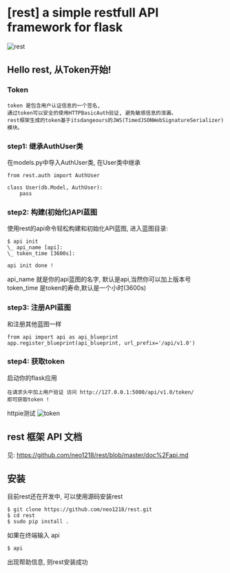 [rest] a simple restfull API framework for flask
===

![rest](http://7xj431.com1.z0.glb.clouddn.com/i_need_rest_by_gada_chan-d34h65n.jpg)

## Hello rest, 从Token开始!
### Token

    token 是包含用户认证信息的一个签名,
    通过token可以安全的使用HTTPBasicAuth验证, 避免敏感信息的泄漏。
    rest框架生成的token基于itsdangeours的JWS(TimedJSONWebSignatureSerializer)模块。

### step1: 继承AuthUser类
在models.py中导入AuthUser类, 在User类中继承

    from rest.auth import AuthUser

    class User(db.Model, AuthUser):
        pass

### step2: 构建(初始化)API蓝图
使用rest的api命令轻松构建和初始化API蓝图, 进入蓝图目录:

    $ api init
    \_ api_name [api]:
    \_ token_time [3600s]:

    api init done !

api_name 就是你的api蓝图的名字, 默认是api,当然你可以加上版本号<br/>
token_time 是token的寿命,默认是一个小时(3600s) <br/>

### step3: 注册API蓝图
和注册其他蓝图一样

    from api import api as api_blueprint
    app.register_blueprint(api_blueprint, url_prefix='/api/v1.0')


### step4: 获取token
启动你的flask应用

    在请求头中加上用户验证 访问 http://127.0.0.1:5000/api/v1.0/token/
    即可获取token !

httpie测试
![token](http://7xj431.com1.z0.glb.clouddn.com/g)


## rest 框架 API 文档
见: https://github.com/neo1218/rest/blob/master/doc%2Fapi.md

## 安装
目前rest还在开发中, 可以使用源码安装rest

    $ git clone https://github.com/neo1218/rest.git
    $ cd rest
    $ sudo pip install .

如果在终端输入 api

    $ api

出现帮助信息, 则rest安装成功
